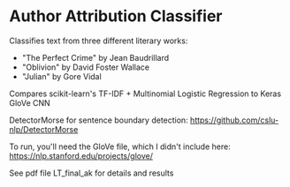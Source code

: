 # Author Attribution Classifier
Classifies text from three different literary works:
- "The Perfect Crime" by Jean Baudrillard
- "Oblivion" by David Foster Wallace
- "Julian" by Gore Vidal

Compares scikit-learn's TF-IDF + Multinomial Logistic Regression to Keras GloVe CNN

DetectorMorse for sentence boundary detection:
https://github.com/cslu-nlp/DetectorMorse

To run, you'll need the GloVe file, which I didn't include here:
https://nlp.stanford.edu/projects/glove/

See pdf file LT_final_ak for details and results
